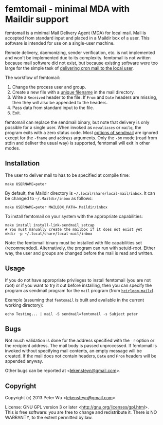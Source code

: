 femtomail - minimal MDA with Maildir support
============================================

femtomail is a minimal Mail Delivery Agent (MDA) for local mail. Mail is
accepted from standard input and placed in a Maildir box of a user. This
software is intended for use on a single-user machine.

Remote delivery, daemonizing, sender verification, etc. is not implemented and
won't be implemented due to its complexity. femtomail is not written because
mail software did not exist, but because existing software were too large for
the simple task of [delivering cron mail to the local user][1].

The workflow of femtomail:

 1. Change the process user and group.
 2. Create a new file with a [unique filename][2] in the mail directory.
 3. Write a `Received` header to the file. If `From` and `Date` headers are
    missing, then they will also be appended to the headers.
 4. Pass data from standard input to the file.
 5. Exit.

femtomail can replace the sendmail binary, but note that delivery is only
possible for a single user. When invoked as `newaliases` or `mailq`, the program
exits with a zero status code. Most [options of sendmail][3] are ignored except
for the `-fname` and `address` arguments. Only the `-bm` mode (read from stdin and
deliver the usual way) is supported, femtomail will exit in other modes.


Installation
------------
The user to deliver mail to has to be specified at compile time:

    make USERNAME=peter

By default, the Maildir directory is `~/.local/share/local-mail/inbox`. It can
be changed to `~/.Maildir/inbox` as follows:

    make USERNAME=peter MAILBOX_PATH=.Maildir/inbox

To install femtomail on your system with the appropriate capabilities:

    make install install-link-sendmail setcap
    # You must manually create the mailbox if it does not exist yet
    mkdir -p ~/.local/share/local-mail/inbox

Note: the femtomail binary must be installed with file capabilities set
(recommended). Alternatively, the program can run with setuid-root. Either way,
the user and groups are changed before the mail is read and written.


Usage
-----
If you do not have appropriate privileges to install femtomail (you are not
root) or if you want to try it out before installing, then you can specify
the program as sendmail program for the `mail` program (from
[`heirloom-mailx`][2]).

Example (assuming that `femtomail` is built and available in the current working
directory):

    echo Testing... | mail -S sendmail=femtomail -s Subject peter


Bugs
----
Not much validation is done for the address specified with the `-f` option or
the recipient address. The mail body is passed unprocessed. If femtomail is
invoked without specifying mail contents, an empty message will be created. If
the mail does not contain headers, `Date` and `From` headers will be appended
anyway.

Other bugs can be reported at &lt;lekensteyn@gmail.com&gt;.


Copyright
---------
Copyright (c) 2013 Peter Wu &lt;lekensteyn@gmail.com&gt;

License: GNU GPL version 3 or later &lt;http://gnu.org/licenses/gpl.html&gt;.
This is free software: you are free to change and redistribute it. There is NO
WARRANTY, to the extent permitted by law.


 [1]: http://unix.stackexchange.com/q/82093/8250
 [2]: http://heirloom.sourceforge.net/mailx.html
 [3]: http://www.sendmail.org/~ca/email/man/sendmail.html
